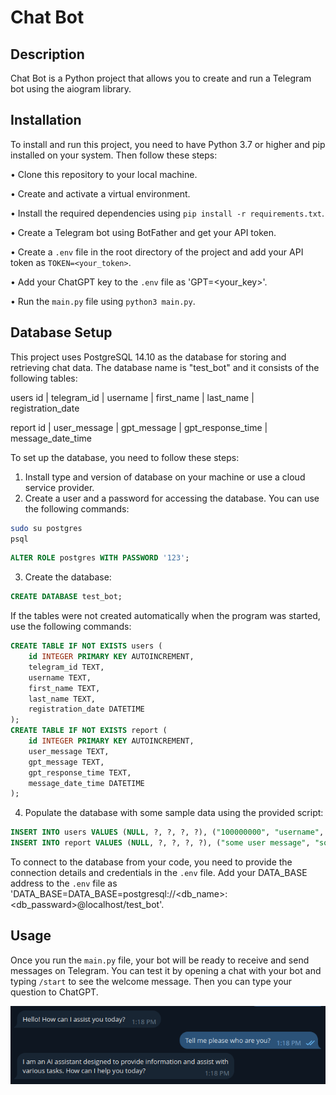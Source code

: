 # Chat Bot

## Description

Chat Bot is a Python project that allows you to create and run a Telegram bot using the aiogram library. 

## Installation

To install and run this project, you need to have Python 3.7 or higher and pip installed on your system. Then follow these steps:

•  Clone this repository to your local machine.

•  Create and activate a virtual environment.

•  Install the required dependencies using `pip install -r requirements.txt`.

•  Create a Telegram bot using BotFather and get your API token.

•  Create a `.env` file in the root directory of the project and add your API token as `TOKEN=<your_token>`.

•  Add your ChatGPT key to the `.env` file as 'GPT=<your_key>'.

•  Run the `main.py` file using `python3 main.py`.


## Database Setup
This project uses PostgreSQL 14.10 as the database for storing and retrieving chat data. The database name is "test_bot" and it consists of the following tables:

users
id | telegram_id | username | first_name | last_name | registration_date

report
id | user_message | gpt_message | gpt_response_time | message_date_time

To set up the database, you need to follow these steps:

1. Install type and version of database on your machine or use a cloud service provider.
2. Create a user and a password for accessing the database. You can use the following commands: 
```bash
sudo su postgres
psql
```
```sql
ALTER ROLE postgres WITH PASSWORD '123';
```
3. Create the database:
```sql
CREATE DATABASE test_bot;
```
If the tables were not created automatically when the program was started, use the following commands:
```sql
CREATE TABLE IF NOT EXISTS users (
    id INTEGER PRIMARY KEY AUTOINCREMENT,
    telegram_id TEXT,
    username TEXT,
    first_name TEXT,
    last_name TEXT,
    registration_date DATETIME
);
CREATE TABLE IF NOT EXISTS report (
    id INTEGER PRIMARY KEY AUTOINCREMENT,
    user_message TEXT,
    gpt_message TEXT,
    gpt_response_time TEXT,
    message_date_time DATETIME
);
```
4. Populate the database with some sample data using the provided script:
```sql
INSERT INTO users VALUES (NULL, ?, ?, ?, ?), ("100000000", "username", "first_name", "last_name", "2024-01-02 11:22:33.445566");
INSERT INTO report VALUES (NULL, ?, ?, ?, ?), ("some user message", "some gpt response", "0:00:04.050607", "2024-01-02 12:34:56.778899");
```

To connect to the database from your code, you need to provide the connection details and credentials in the `.env` file. 
Add your DATA_BASE address to the `.env` file as 'DATA_BASE=DATA_BASE=postgresql://<db_name>:<db_passward>@localhost/test_bot'.

## Usage

Once you run the `main.py` file, your bot will be ready to receive and send messages on Telegram. You can test it by opening a chat with your bot and typing `/start` to see the welcome message. Then you can type your question to ChatGPT.

![chat_bot](https://raw.githubusercontent.com/antonovmike/chat_bot/main/screenshot.png)